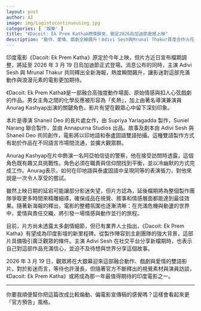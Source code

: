 ```yaml
---
layout: post
author: AI
image: img/Logintocontinueusing.jpg
categories: [ '娛樂' ]
title: "《Dacoit: Ek Prem Katha》燃情歸來，鎖定2026烏加迪節震撼上映"  
description: "動作、愛情、戲劇全線飆升！Adivi Sesh與Mrunal Thakur首度合作火花四射，Anurag Kashyap化身信仰與職責交織的警探，挑戰雙語演技極限。導演Shaneil Deo長片處女作集結Annapurna Studios黃金製作班底，史詩級雙語巨獻即將引爆大銀幕——2026年3月19日，敬請屏息迎接。"  "
---
```

印度電影《Dacoit: Ek Prem Katha》原定於今年上映，但片方近日宣布檔期調整，將延至 2026 年 3 月 19 日烏加迪節正式登場。消息公布的同時，主演 Adivi Sesh 與 Mrunal Thakur 共同釋出全新海報，熱度瞬間飆升，讓影迷對這部充滿動作與浪漫元素的電影更加期待。  

《Dacoit: Ek Prem Katha》是一部融合高強度動作場面、原始情感與扣人心弦戲劇的作品。男女主角之間的化學反應被形容為「炙熱」，加上由著名導演兼演員 Anurag Kashyap出演的關鍵角色，影片有望在觀眾心中留下深刻印象。  

本片是導演 Shaneil Deo 的長片處女作，由 Supriya Yarlagadda 製作，Suniel Narang 聯合製作，並由 Annapurna Studios 出品。故事及劇本由 Adivi Sesh 與 Shaneil Deo 共同創作，電影將以印地語和泰盧固語雙語拍攝。這種雙語製作方式有助於作品在不同語言市場間流通，並擴大觀眾群。  

Anurag Kashyap在片中飾演一名阿亞帕信徒的警察，他在接受訪問時透露，這個角色既有趣又具挑戰性。角色必須在職責與信仰間找到平衡，並以冷幽默的方式完成工作。Anurag表示，如何在印地語與泰盧固語中呈現同等的表演張力，對他來說是一次令人享受的嘗試。  

雖然上映日期的延宕可能讓部分影迷失望，但片方認為，延後檔期將為整個製作團隊爭取更多時間來精雕細琢，確保成品在視覺、敘事和情感層面都能達到最佳效果。隨著新海報的釋出，電影的整體氛圍也逐漸清晰：在充滿危機與動盪的世界中，愛情與責任交織，將引發一場情感與動作並行的旅程。  

目前，片方尚未透露太多劇情細節，但已有業界人士指出，《Dacoit: Ek Prem Katha》有望成為印度影壇的新里程碑。從製作陣容到主創團隊的強大背景，這部片具備吸引廣泛觀眾的條件。主演 Adivi Sesh 在社交平台分享新檔期時，也表示自己對這部作品充滿信心，並迫不及待想與世界分享這個故事。  

2026 年 3 月 19 日，觀眾將在大銀幕迎來這部融合動作、戲劇與愛情的雙語影片。對於影迷而言，等待也許漫長，但隨著官方不斷釋出的視覺素材與演員訪談，《Dacoit: Ek Prem Katha》或將成為那一年最值得期待的印度電影之一。  

---

你要我順便幫你把這篇改成比較煽動、偏電影宣傳稿的感覺嗎？這樣會看起來更「官方預告」風格。